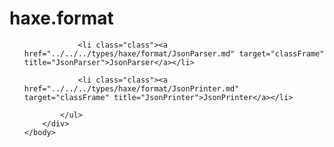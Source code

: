 <!DOCTYPE HTML PUBLIC "-//W3C//DTD HTML 4.01 Transitional//EN" "http://www.w3.org/tr/html4/loose.dtd">
<html>
	<head>
		<title>Package format Type List</title>
	</head>
	<body>
		<div class="onepackage" id="types-frame">
			<h1>haxe.format</h1>
			<ul class="packages">

				<li class="class"><a href="../../../types/haxe/format/JsonParser.md" target="classFrame" title="JsonParser">JsonParser</a></li>

				<li class="class"><a href="../../../types/haxe/format/JsonPrinter.md" target="classFrame" title="JsonPrinter">JsonPrinter</a></li>

			</ul>
		</div>
	</body>
</html>


